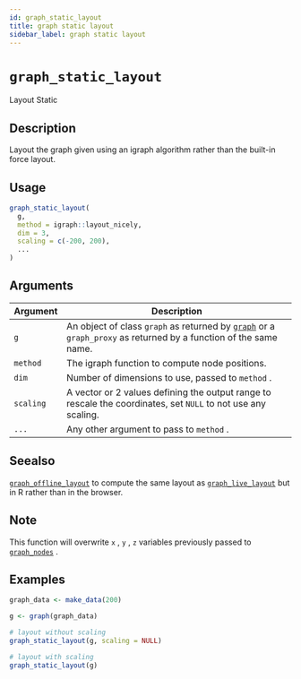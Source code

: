 ```yaml
---
id: graph_static_layout
title: graph static layout
sidebar_label: graph static layout
---
```


# `graph_static_layout`

Layout Static


## Description

Layout the graph given using an igraph algorithm rather
 than the built-in force layout.


## Usage

```r
graph_static_layout(
  g,
  method = igraph::layout_nicely,
  dim = 3,
  scaling = c(-200, 200),
  ...
)
```


## Arguments

Argument      |Description
------------- |----------------
`g`     |     An object of class `graph` as returned by [`graph`](#graph) or a `graph_proxy`  as returned by a function of the same name.
`method`     |     The igraph function to compute node positions.
`dim`     |     Number of dimensions to use, passed to `method` .
`scaling`     |     A vector or 2 values defining the output range to rescale the coordinates, set `NULL` to not use any scaling.
`...`     |     Any other argument to pass to `method` .


## Seealso

[`graph_offline_layout`](#graphofflinelayout) to compute the same layout as
 [`graph_live_layout`](#graphlivelayout) but in R rather than in the browser.


## Note

This function will overwrite `x` , `y` , `z` variables
 previously passed to [`graph_nodes`](#graphnodes) .


## Examples

```r
graph_data <- make_data(200)

g <- graph(graph_data)

# layout without scaling
graph_static_layout(g, scaling = NULL)

# layout with scaling
graph_static_layout(g)
```


